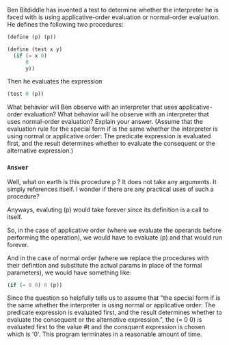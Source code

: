 Ben Bitdiddle has invented a test to determine whether the interpreter he is faced with is using applicative-order evaluation or normal-order evaluation. He defines the following two procedures:
```scheme
(define (p) (p))

(define (test x y)
  (if (= x 0)
      0
      y))
```
Then he evaluates the expression
```scheme
(test 0 (p))
```
What behavior will Ben observe with an interpreter that uses applicative-order evaluation? What behavior will he observe with an interpreter that uses normal-order evaluation? Explain your answer. (Assume that the evaluation rule for the special form if is the same whether the interpreter is using normal or applicative order: The predicate expression is evaluated first, and the result determines whether to evaluate the consequent or the alternative expression.)

### `Answer`
Well, what on earth is this procedure p ? It does not take any arguments. It simply references itself. I wonder if there are any practical uses of such a procedure?

Anyways, evaluting (p) would take forever since its definition is a call to itself.

So, in the case of applicative order (where we evaluate the operands before performing the operation), we would have to evaluate (p) and that would run forever.

And in the case of normal order (where we replace the procedures with their defintion and substitute the actual params in place of the formal parameters), we would have something like:
```scheme
(if (= 0 0) 0 (p))
```
Since the question so helpfully tells us to assume that "the special form if is the same whether the interpreter is using normal or applicative order: The predicate expression is evaluated first, and the result determines whether to evaluate the consequent or the alternative expression.", the (= 0 0) is evaluated first to the value #t and the consquent expression is chosen which is '0'. This program terminates in a reasonable amount of time.

